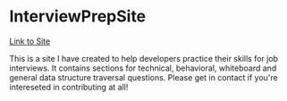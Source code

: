 # InterviewPrepSite

[Link to Site](https://interviewprepapp.azurewebsites.net/)

This is a site I have created to help developers practice their skills for job interviews. It contains sections for technical, behavioral, whiteboard and general data structure traversal questions. Please get in contact if you're intereseted in contributing at all!
